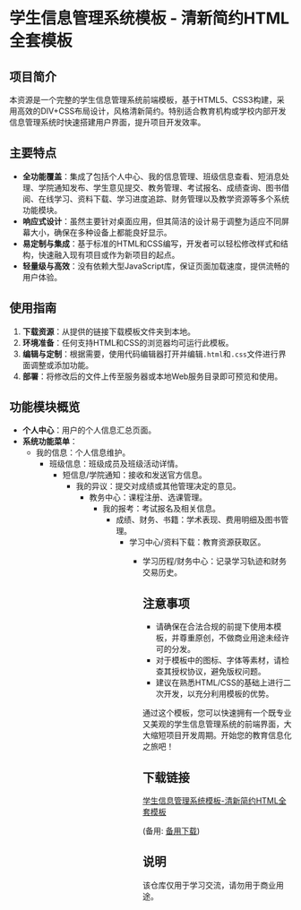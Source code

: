 # 学生信息管理系统模板 - 清新简约HTML全套模板

## 项目简介
本资源是一个完整的学生信息管理系统前端模板，基于HTML5、CSS3构建，采用高效的DIV+CSS布局设计，风格清新简约。特别适合教育机构或学校内部开发信息管理系统时快速搭建用户界面，提升项目开发效率。

## 主要特点
- **全功能覆盖**：集成了包括个人中心、我的信息管理、班级信息查看、短消息处理、学院通知发布、学生意见提交、教务管理、考试报名、成绩查询、图书借阅、在线学习、资料下载、学习进度追踪、财务管理以及教学资源等多个系统功能模块。
- **响应式设计**：虽然主要针对桌面应用，但其简洁的设计易于调整为适应不同屏幕大小，确保在多种设备上都能良好显示。
- **易定制与集成**：基于标准的HTML和CSS编写，开发者可以轻松修改样式和结构，快速融入现有项目或作为新项目的起点。
- **轻量级与高效**：没有依赖大型JavaScript库，保证页面加载速度，提供流畅的用户体验。

## 使用指南
1. **下载资源**：从提供的链接下载模板文件夹到本地。
2. **环境准备**：任何支持HTML和CSS的浏览器均可运行此模板。
3. **编辑与定制**：根据需要，使用代码编辑器打开并编辑`.html`和`.css`文件进行界面调整或添加功能。
4. **部署**：将修改后的文件上传至服务器或本地Web服务目录即可预览和使用。

## 功能模块概览
- **个人中心**：用户的个人信息汇总页面。
- **系统功能菜单**：
  - 我的信息：个人信息维护。
    - 班级信息：班级成员及班级活动详情。
      - 短信息/学院通知：接收和发送官方信息。
        - 我的异议：提交对成绩或其他管理决定的意见。
          - 教务中心：课程注册、选课管理。
            - 我的报考：考试报名及相关信息。
              - 成绩、财务、书籍：学术表现、费用明细及图书管理。
                - 学习中心/资料下载：教育资源获取区。
                  - 学习历程/财务中心：记录学习轨迹和财务交易历史。

                    ## 注意事项
                    - 请确保在合法合规的前提下使用本模板，并尊重原创，不做商业用途未经许可的分发。
                    - 对于模板中的图标、字体等素材，请检查其授权协议，避免版权问题。
                    - 建议在熟悉HTML/CSS的基础上进行二次开发，以充分利用模板的优势。

                    通过这个模板，您可以快速拥有一个既专业又美观的学生信息管理系统的前端界面，大大缩短项目开发周期。开始您的教育信息化之旅吧！

                    ## 下载链接
                    [学生信息管理系统模板-清新简约HTML全套模板](https://pan.quark.cn/s/267d7717e001) 

                    (备用: [备用下载](https://pan.baidu.com/s/11-V0nJws5vfajRYr9vJmcg?pwd=1234))

                    ## 说明

                    该仓库仅用于学习交流，请勿用于商业用途。
